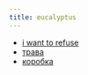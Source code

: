 ```yaml
---
title: eucalyptus
---
```


- [i want to refuse](text/i-want-to-refuse.html)
- [трава](text/grass.html)
- [коробка](text/box.html)
